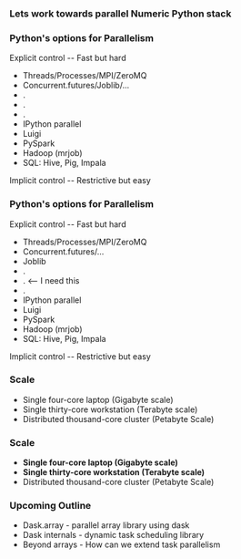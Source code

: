 ### Lets work towards parallel Numeric Python stack


### Python's options for Parallelism

Explicit control -- Fast but hard

*  Threads/Processes/MPI/ZeroMQ
*  Concurrent.futures/Joblib/...
*  .
*  .
*  .
*  IPython parallel
*  Luigi
*  PySpark
*  Hadoop (mrjob)
*  SQL: Hive, Pig, Impala

Implicit control -- Restrictive but easy


### Python's options for Parallelism

Explicit control -- Fast but hard

*  Threads/Processes/MPI/ZeroMQ
*  Concurrent.futures/...
*  Joblib
*  .
*  .  <-- I need this
*  .
*  IPython parallel
*  Luigi
*  PySpark
*  Hadoop (mrjob)
*  SQL: Hive, Pig, Impala

Implicit control -- Restrictive but easy


### Scale

*  Single four-core laptop (Gigabyte scale)
*  Single thirty-core workstation (Terabyte scale)
*  Distributed thousand-core cluster (Petabyte Scale)


### Scale

*  **Single four-core laptop (Gigabyte scale)**
*  **Single thirty-core workstation (Terabyte scale)**
*  Distributed thousand-core cluster (Petabyte Scale)


### Upcoming Outline

*  Dask.array - parallel array library using dask
*  Dask internals - dynamic task scheduling library
*  Beyond arrays - How can we extend task parallelism
